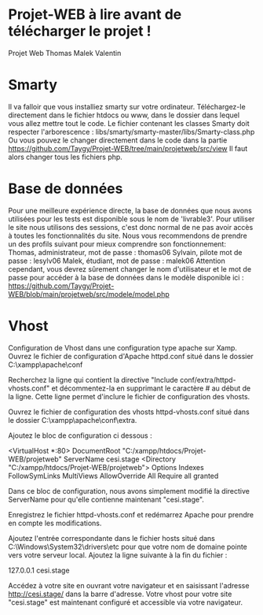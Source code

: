 # Projet-WEB à lire avant de télécharger le projet !
Projet Web Thomas Malek Valentin

# Smarty
Il va falloir que vous installiez smarty sur votre ordinateur. Téléchargez-le directement dans le fichier htdocs ou www, dans le dossier dans lequel vous allez mettre tout le code. Le fichier contenant les classes Smarty doit respecter l'arborescence : libs/smarty/smarty-master/libs/Smarty-class.php
Ou vous pouvez le changer directement dans le code dans la partie https://github.com/Taygy/Projet-WEB/tree/main/projetweb/src/view
Il faut alors changer tous les fichiers php.

# Base de données
Pour une meilleure expérience directe, la base de données que nous avons utilisées pour les tests est disponible sous le nom de 'livrable3'. Pour utiliser le site nous utilisons des sessions, c'est donc normal de ne pas avoir accès à toutes les fonctionnalités du site. Nous vous recommendons de prendre un des profils suivant pour mieux comprendre son fonctionnement:
Thomas, administrateur, mot de passe : thomas06
Sylvain, pilote mot de passe : lesylv06
Malek, étudiant, mot de passe : malek06
Attention cependant, vous devrez sûrement changer le nom d'utilisateur et le mot de passe pour accéder à la base de données dans le modèle disponible ici : https://github.com/Taygy/Projet-WEB/blob/main/projetweb/src/modele/model.php

# Vhost
Configuration de Vhost dans une configuration type apache sur Xamp.
Ouvrez le fichier de configuration d'Apache httpd.conf situé dans le dossier C:\xampp\apache\conf

Recherchez la ligne qui contient la directive "Include conf/extra/httpd-vhosts.conf" et décommentez-la en supprimant le caractère # au début de la ligne. Cette ligne permet d'inclure le fichier de configuration des vhosts.

Ouvrez le fichier de configuration des vhosts httpd-vhosts.conf situé dans le dossier C:\xampp\apache\conf\extra.

Ajoutez le bloc de configuration ci dessous :

<VirtualHost *:80>
    DocumentRoot "C:/xampp/htdocs/Projet-WEB/projetweb"
    ServerName cesi.stage
    <Directory "C:/xampp/htdocs/Projet-WEB/projetweb">
        Options Indexes FollowSymLinks MultiViews
        AllowOverride All
        Require all granted
    </Directory>
</VirtualHost>

Dans ce bloc de configuration, nous avons simplement modifié la directive ServerName pour qu'elle contienne maintenant "cesi.stage".

Enregistrez le fichier httpd-vhosts.conf et redémarrez Apache pour prendre en compte les modifications.

Ajoutez l'entrée correspondante dans le fichier hosts situé dans C:\Windows\System32\drivers\etc pour que votre nom de domaine pointe vers votre serveur local. Ajoutez la ligne suivante à la fin du fichier :

127.0.0.1   cesi.stage

Accédez à votre site en ouvrant votre navigateur et en saisissant l'adresse http://cesi.stage/ dans la barre d'adresse.
Votre vhost pour votre site "cesi.stage" est maintenant configuré et accessible via votre navigateur.
